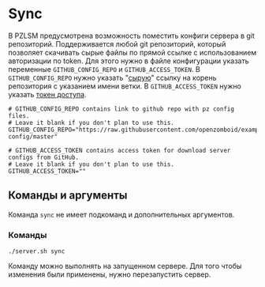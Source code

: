 # Sync
В PZLSM предусмотрена возможность поместить конфиги сервера в git репозиторий. Поддерживается любой git репозиторий, который позволяет скачивать сырые файлы по прямой ссылке с использованием авторизации по token. Для этого нужно в файле конфигурации указать переменные `GITHUB_CONFIG_REPO` и `GITHUB_ACCESS_TOKEN`. В `GITHUB_CONFIG_REPO` нужно указать "[сырую](https://github.com/orgs/community/discussions/22537)" ссылку на корень репозитория с указанием имени ветки. В `GITHUB_ACCESS_TOKEN` нужно указать [токен доступа](https://docs.github.com/en/authentication/keeping-your-account-and-data-secure/creating-a-personal-access-token).

    # GITHUB_CONFIG_REPO contains link to github repo with pz config files.
    # Leave it blank if you don't plan to use this.
    GITHUB_CONFIG_REPO="https://raw.githubusercontent.com/openzomboid/example-config/master"
    
    # GITHUB_ACCESS_TOKEN contains access token for download server configs from GitHub.
    # Leave it blank if you don't plan to use this.
    GITHUB_ACCESS_TOKEN=""

## Команды и аргументы
Команда `sync` не имеет подкоманд и дополнительных аргументов.

### Команды

    ./server.sh sync

Команду можно выполнять на запущенном сервере. Для того чтобы изменения были применены, нужно перезапустить сервер.
